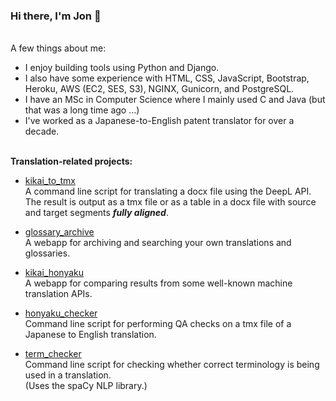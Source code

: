 ### Hi there, I'm Jon 👋

<br>A few things about me:

- I enjoy building tools using Python and Django.
- I also have some experience with HTML, CSS, JavaScript, Bootstrap, Heroku, AWS (EC2, SES, S3), NGINX, Gunicorn, and PostgreSQL.
- I have an MSc in Computer Science where I mainly used C and Java (but that was a long time ago ...)
- I've worked as a Japanese-to-English patent translator for over a decade.

<br>**Translation-related projects:**

- [kikai_to_tmx](https://github.com/4ka0/kikai_to_tmx)<br>
A command line script for translating a docx file using the DeepL API.<br>
The result is output as a tmx file or as a table in a docx file with source and target segments ***fully aligned***.

- [glossary_archive](https://github.com/4ka0/glossary_archive)<br>
A webapp for archiving and searching your own translations and glossaries.

- [kikai_honyaku](https://github.com/4ka0/kikai_honyaku)<br>
A webapp for comparing results from some well-known machine translation APIs.

- [honyaku_checker](https://github.com/4ka0/honyaku_checker)<br>
Command line script for performing QA checks on a tmx file of a Japanese to English translation.

- [term_checker](https://github.com/4ka0/term_checker)<br>
Command line script for checking whether correct terminology is being used in a translation.<br>
(Uses the spaCy NLP library.)
